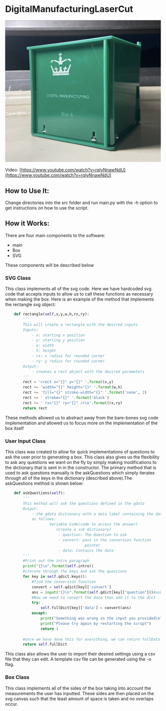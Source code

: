 # DigitalManufacturingLaserCut

![Constructed Acrylic Box](Resources/box.png)

Video: [https://www.youtube.com/watch?v=rqIyNnawNdU](https://www.youtube.com/watch?v=rqIyNnawNdU)

## How to Use It:

Change directories into the src folder and run main.py with the -h option to get instructions on how to use the script.

## How it Works:

There are four main components to the software:
- main
- Box
- SVG

These components will be described below

### SVG Class
This class implements all of the svg code. Here we have hardcoded svg code that accepts inputs to allow us to call these functions as necessary when making the box. Here is an example of the method that implements the rectangle svg object:

```python
    def rectangle(self,x,y,w,h,rx,ry):
        '''
        This will create a rectangle with the desired inputs
        Inputs:
            - x: starting x position
            - y: starting y position
            - w: width
            - h: height
            - rx: x radius for rounded corner
            - ry: y radius for rounded corner
        Output:
            - creates a rect object with the desired parameters
        '''
        rect = '<rect x="{}" y="{}" '.format(x,y)
        rect += 'width="{}" height="{}" '.format(w,h)
        rect += 'fill="{}" stroke-width="{}" '.format('none', 2)
        rect += ' stroke="{}" '.format('black')
        rect += ' rx="{}" ry="{}" />\n'.format(rx,ry)
        return rect
```
These methods allowed us to abstract away from the bare-bones svg code implementation and allowed us to focus more on the implementation of the box itself

### User Input Class
This class was created to allow for quick implementations of questions to ask the user prior to generating a box. This class also gives us the flexibility to ask any questions we want on the fly by simply making modifications to the dictionary that is sent in in the constructor. The primary method that is used to ask questions manually is the askQuestions which simply iterates through all of the keys in the dictionary (described above).The askQuestions method is shown below:


```python
    def askQuestions(self):
        '''
        This method will ask the questions defined in the qdata
        Output:
            - the qdata dictionary with a data label containing the data
            as follows:
                    Variable Code(code to access the answer)
                       (Create a sub dictionary)
                        - question: The Question to ask
                        - convert: pass in the conversion function
                                    pointer
                        - data: Contains the data
        '''
        #Print out the intro paragraph
        print("{}\n".format(self.intro))
        #iterate through the keys and ask the questions
        for key in self.qdict.keys():
            #find the conversion function
            convert = self.qdict[key]['convert']
            ans = input("{}\n".format(self.qdict[key]["question"]))#ask the question
            #Now we need to convert the data then add it to the dict
            try:
                self.fullDict[key]['data'] = convert(ans)
            except:
                print("Something was wrong in the input you provided\n")
                print("Please try again by restarting the script")
                return 1

        #once we have done this for everything, we can return fullData
        return self.fullDict
```
This class also allows the user to import their desired settings using a csv file that they can edit. A template csv file can be generated using the -o flag.

### Box Class

This class implements all of the sides of the box taking into account the measurements the user has inputted. These sides are then placed on the svg canvas such that the least amount of space is taken and no overlaps occur.



